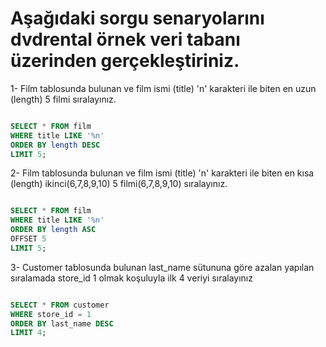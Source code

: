 # Aşağıdaki sorgu senaryolarını dvdrental örnek veri tabanı üzerinden gerçekleştiriniz.
1- Film tablosunda bulunan ve film ismi (title) 'n' karakteri ile biten en uzun (length) 5 filmi sıralayınız.

```Sql

SELECT * FROM film
WHERE title LIKE '%n'
ORDER BY length DESC
LIMIT 5;

```

2- Film tablosunda bulunan ve film ismi (title) 'n' karakteri ile biten en kısa (length) ikinci(6,7,8,9,10) 5 filmi(6,7,8,9,10) sıralayınız.

```Sql

SELECT * FROM film
WHERE title LIKE '%n'
ORDER BY length ASC
OFFSET 5
LIMIT 5;

```

3- Customer tablosunda bulunan last_name sütununa göre azalan yapılan sıralamada store_id 1 olmak koşuluyla ilk 4 veriyi sıralayınız

```Sql

SELECT * FROM customer
WHERE store_id = 1
ORDER BY last_name DESC
LIMIT 4;

```
